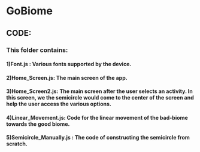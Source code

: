# GoBiome
## CODE:
### This folder contains:<br>
#### **1)Font.js :** Various fonts supported by the device.<br>
#### 2)Home_Screen.js: The main screen of the app. <br>
#### 3)Home_Screen2.js: The main screen after the user selects an activity. In this screen, we the semicircle would come to the center of the screen and help the user access the various options.<br>
#### 4)Linear_Movement.js: Code for the linear movement of the bad-biome towards the good biome.<br>
#### 5)Semicircle_Manually.js : The code of constructing the semicircle from scratch.<br>
